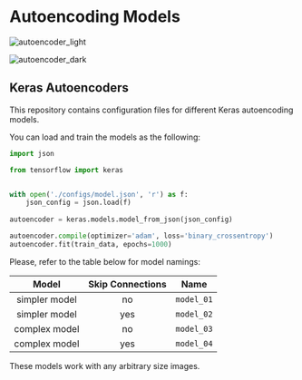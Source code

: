 # Autoencoding Models

![autoencoder_light](https://user-images.githubusercontent.com/16051397/149675837-20a669e5-9dc4-49d8-a0e1-29f2d2d1af89.png#gh-light-mode-only)

![autoencoder_dark](https://user-images.githubusercontent.com/16051397/149675856-209c0474-f812-4bf0-b0b7-b8b61ca574db.png#gh-dark-mode-only)

## Keras Autoencoders

This repository contains configuration files for different Keras autoencoding models.

You can load and train the models as the following:

```python
import json

from tensorflow import keras


with open('./configs/model.json', 'r') as f:
    json_config = json.load(f)
 
autoencoder = keras.models.model_from_json(json_config)

autoencoder.compile(optimizer='adam', loss='binary_crossentropy')
autoencoder.fit(train_data, epochs=1000)
```

Please, refer to the table below for model namings:

| Model         | Skip Connections | Name       |
| :-----------: | :--------------: | :--------: |
| simpler model | no               | `model_01` |
| simpler model | yes              | `model_02` |
| complex model | no               | `model_03` |
| complex model | yes              | `model_04` |

These models work with any arbitrary size images.
